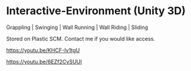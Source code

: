 # Interactive-Environment (Unity 3D)
Grappling | Swinging | Wall Running | Wall Riding | Sliding

Stored on Plastic SCM. Contact me if you would like access.

https://youtu.be/KHCF-Iv1tgU

https://youtu.be/6EZf2CvSUUI
